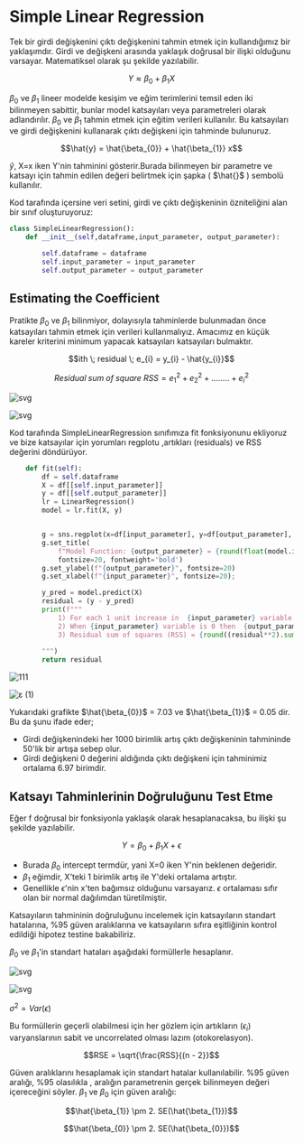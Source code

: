 # Simple Linear Regression
Tek bir girdi değişkenini çıktı değişkenini tahmin etmek için kullandığımız bir yaklaşımdır. Girdi ve değişkeni arasında yaklaşık doğrusal bir ilişki olduğunu varsayar. Matematiksel olarak şu şekilde yazılabilir.
 ```math
  Y \approx \beta_{0} + \beta_{1} X
```
$\beta_{0}$ ve $\beta_{1}$ lineer modelde kesişim ve eğim terimlerini temsil eden iki bilinmeyen sabittir, bunlar model katsayıları veya parametreleri olarak adlandırılır.
$\beta_{0}$ ve $\beta_{1}$ tahmin etmek için eğitim verileri kullanılır. Bu katsayıları ve girdi değişkenini kullanarak çıktı değişkeni için tahminde bulunuruz.
```math
\hat{y} =  \hat{\beta_{0}} + \hat{\beta_{1}} x
```
$\hat{y}$, X=x iken Y'nin tahminini gösterir.Burada bilinmeyen bir parametre ve katsayı için tahmin edilen değeri belirtmek için şapka ( $\hat{}$ ) sembolü kullanılır.

Kod tarafında içersine veri setini, girdi ve çıktı değişkeninin özniteliğini alan bir sınıf oluşturuyoruz:

```python
class SimpleLinearRegression():
    def __init__(self,dataframe,input_parameter, output_parameter):

        self.dataframe = dataframe
        self.input_parameter = input_parameter
        self.output_parameter = output_parameter
```

## Estimating the Coefficient
Pratikte $\beta_{0}$ ve $\beta_{1}$ bilinmiyor, dolayısıyla tahminlerde bulunmadan önce katsayıları tahmin etmek için verileri kullanmalıyız. Amacımız en küçük kareler kriterini minimum yapacak katsayıları katsayıları bulmaktır.

```math
ith \; residual \; e_{i} = y_{i} - \hat{y_{i}}
```

```math
Residual \; sum \; of \; square \; RSS = e_{1}^2 + e_{2}^2 + ........ + e_{i}^2
```




![svg](https://github.com/fuatsezer/Machine-Learning/assets/63423939/9f5e7663-a1ba-4642-b414-9dbe9c775c0f)

![svg](https://github.com/fuatsezer/Machine-Learning/assets/63423939/0d9a6297-708b-4976-82f8-b336e371f829)

Kod tarafında SimpleLinearRegression sınıfımıza fit fonksiyonunu ekliyoruz ve bize katsayılar için yorumları regplotu ,artıkları (residuals) ve RSS değerini döndürüyor.

```python
    def fit(self):
        df = self.dataframe
        X = df[[self.input_parameter]]
        y = df[[self.output_parameter]]
        lr = LinearRegression()
        model = lr.fit(X, y)


        g = sns.regplot(x=df[input_parameter], y=df[output_parameter], scatter_kws={'color': 'r', 's': 9})
        g.set_title(
            f"Model Function: {output_parameter} = {round(float(model.intercept_[0]), 2)}+ {round(float(model.coef_[0]), 2)}*{input_parameter}",
            fontsize=20, fontweight='bold')
        g.set_ylabel(f"{output_parameter}", fontsize=20)
        g.set_xlabel(f"{input_parameter}", fontsize=20);

        y_pred = model.predict(X)
        residual = (y - y_pred)
        print(f"""
            1) For each 1 unit increase in  {input_parameter} variable there will be an average increase in {output_parameter} variable is {round(float(model.coef_[0]), 2)} units.
            2) When {input_parameter} variable is 0 then  {output_parameter} variable will on average is {round(float(model.intercept_[0]), 2)} units.
            3) Residual sum of squares (RSS) = {round((residual**2).sum()[0],2)}
        
        """)
        return residual
```
![111](https://github.com/fuatsezer/Machine-Learning/assets/63423939/fc90a848-efac-4a5b-8eba-4e6eb1521794)


![ε (1)](https://github.com/fuatsezer/Machine-Learning/assets/63423939/68005f31-46a2-4502-84ca-a40f08d74628)


Yukarıdaki grafikte $\hat{\beta_{0}}$ = 7.03 ve $\hat{\beta_{1}}$ = 0.05 dir. Bu da şunu ifade eder;
* Girdi değişkenindeki her 1000 birimlik artış çıktı değişkeninin tahmininde 50'lik bir artışa sebep olur.
* Girdi değişkeni 0 değerini aldığında çıktı değişkeni için tahminimiz ortalama 6.97 birimdir.



## Katsayı Tahminlerinin Doğruluğunu Test Etme

Eğer f doğrusal bir fonksiyonla yaklaşık olarak hesaplanacaksa, bu ilişki şu şekilde yazılabilir.
 ```math
  Y = \beta_{0} + \beta_{1} X + \epsilon
```
* Burada $\beta_{0}$ intercept termdür, yani X=0 iken Y'nin beklenen değeridir.
* $\beta_{1}$ eğimdir, X'teki 1 birimlik artış ile Y'deki ortalama artıştır.
* Genellikle $\epsilon$'nin x'ten bağımsız olduğunu varsayarız. $\epsilon$ ortalaması sıfır olan bir normal dağılımdan türetilmiştir.

Katsayıların tahmininin doğruluğunu incelemek için katsayıların standart hatalarına, %95 güven aralıklarına ve katsayıların sıfıra eşitliğinin kontrol edildiği hipotez testine bakabiliriz. 

$\beta_{0}$ ve $\beta_{1}$'in standart hataları aşağıdaki formüllerle hesaplanır.

![svg](https://github.com/fuatsezer/Machine-Learning/assets/63423939/8d65e788-87ff-47aa-b365-19942b7b3832)

![svg](https://github.com/fuatsezer/Machine-Learning/assets/63423939/2758509f-bb8d-450d-8091-e4055e16c625)<?xml version='1.0' encoding='UTF-8'?>

$\sigma^2 = Var(\epsilon)$

Bu formüllerin geçerli olabilmesi için her gözlem için artıkların ($\epsilon_i$) varyanslarının sabit ve uncorrelated olması lazım (otokorelasyon).

```math
RSE = \sqrt{\frac{RSS}{(n - 2}}
```

Güven aralıklarını hesaplamak için standart hatalar kullanılabilir. %95 güven aralığı, %95 olasılıkla , aralığın  parametrenin gerçek bilinmeyen değeri içereceğini söyler. $\beta_{1}$ ve $\beta_{0}$ için güven aralığı:

```math
\hat{\beta_{1}} \pm 2. SE(\hat{\beta_{1}})
```
```math
\hat{\beta_{0}} \pm 2. SE(\hat{\beta_{0}})
```





